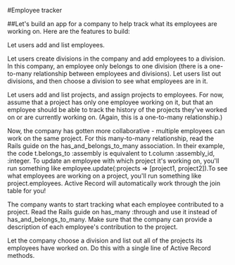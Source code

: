 #Employee tracker

##Let's build an app for a company to help track what its employees are working on. Here are the features to build:

<!-- done -->
Let users add and list employees.

Let users create divisions in the company and add employees to a division. In this company, an employee only belongs to one division (there is a one-to-many relationship between employees and divisions). Let users list out divisions, and then choose a division to see what employees are in it.

<!-- working on -->
Let users add and list projects, and assign projects to employees. For now, assume that a project has only one employee working on it, but that an employee should be able to track the history of the projects they've worked on or are currently working on. (Again, this is a one-to-many relationship.)

<!-- not done -->
Now, the company has gotten more collaborative - multiple employees can work on the same project. For this many-to-many relationship, read the Rails guide on the has_and_belongs_to_many association. In their example, the code t.belongs_to :assembly is equivalent to t.column :assembly_id, :integer. To update an employee with which project it's working on, you'll run something like employee.update(:projects => [project1, project2]).To see what employees are working on a project, you'll run something like project.employees. Active Record will automatically work through the join table for you!

The company wants to start tracking what each employee contributed to a project. Read the Rails guide on has_many :through and use it instead of has_and_belongs_to_many. Make sure that the company can provide a description of each employee's contribution to the project.

Let the company choose a division and list out all of the projects its employees have worked on. Do this with a single line of Active Record methods.
